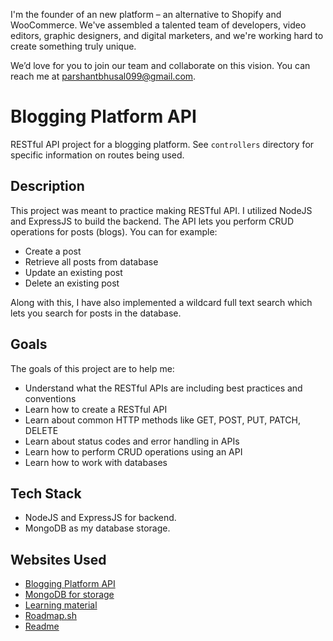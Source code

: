 
I'm the founder of an new platform – an alternative to Shopify and WooCommerce. We've assembled a talented team of developers, video editors, graphic designers, and digital marketers, and we're working hard to create something truly unique.

We’d love for you to join our team and collaborate on this vision. 
 You can reach me at parshantbhusal099@gmail.com.



# Blogging Platform API

RESTful API project for a blogging platform. See ```controllers``` directory for specific information on routes being used.

## Description
This project was meant to practice making RESTful API. I utilized NodeJS and ExpressJS to build the backend. The API lets you perform CRUD operations for posts (blogs). You can for example:

- Create a post
- Retrieve all posts from database
- Update an existing post
- Delete an existing post

Along with this, I have also implemented a wildcard full text search which lets you search for posts in the database.

## Goals
The goals of this project are to help me:

- Understand what the RESTful APIs are including best practices and conventions
- Learn how to create a RESTful API
- Learn about common HTTP methods like GET, POST, PUT, PATCH, DELETE
- Learn about status codes and error handling in APIs
- Learn how to perform CRUD operations using an API
- Learn how to work with databases

## Tech Stack

- NodeJS and ExpressJS for backend. 
- MongoDB as my database storage.

## Websites Used
 - [Blogging Platform API](https://roadmap.sh/projects/blogging-platform-api)
 - [MongoDB for storage](https://www.mongodb.com/)
 - [Learning material](https://fullstackopen.com/en/)
 - [Roadmap.sh](https://roadmap.sh/roadmaps)
 - [Readme](https://readme.so/)
